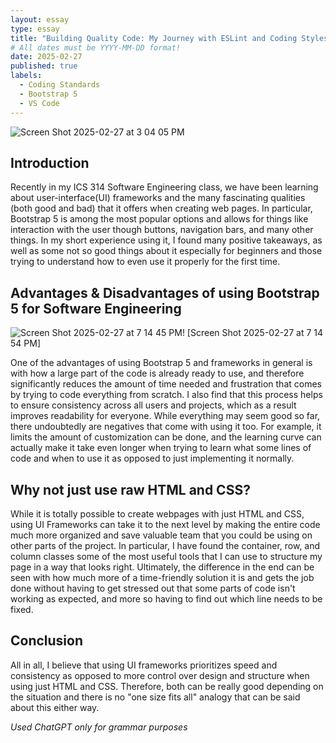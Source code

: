 ```yaml
---
layout: essay
type: essay
title: "Building Quality Code: My Journey with ESLint and Coding Styles"
# All dates must be YYYY-MM-DD format!
date: 2025-02-27
published: true
labels:
  - Coding Standards
  - Bootstrap 5
  - VS Code
---
```

![Screen Shot 2025-02-27 at 3 04 05 PM](https://github.com/user-attachments/assets/23233f9e-43b5-4bdd-8009-23527cf240c0)

## Introduction
Recently in my ICS 314 Software Engineering class, we have been learning about user-interface(UI) frameworks and the many fascinating qualities (both good and bad) that it offers when creating web pages. In particular, Bootstrap 5 is among the most popular options and allows for things like interaction with the user though buttons, navigation bars, and many other things. In my short experience using it, I found many positive takeaways, as well as some not so good things about it especially for beginners and those trying to understand how to even use it properly for the first time.



## Advantages & Disadvantages of using Bootstrap 5 for Software Engineering
![Screen Shot 2025-02-27 at 7 14 45 PM](https://github.com/user-attachments/assets/e787b1d0-6f3c-41f8-ba8d-d534ca99f16c)!  [Screen Shot 2025-02-27 at 7 14 54 PM]




One of the advantages of using Bootstrap 5 and frameworks in general is with how a large part of the code is already ready to use, and therefore significantly reduces the amount of time needed and frustration that comes by trying to code everything from scratch. I also find that this process helps to ensure consistency across all users and projects, which as a result improves readability for everyone. While everything may seem good so far, there undoubtedly are negatives that come with using it too. For example, it limits the amount of customization can be done, and the learning curve can actually make it take even longer when trying to learn what some lines of code and when to use it as opposed to just implementing it normally.


## Why not just use raw HTML and CSS?
While it is totally possible to create webpages with just HTML and CSS, using UI Frameworks can take it to the next level by making the entire code much more organized and save valuable team that you could be using on other parts of the project. In particular, I have found the container, row, and column classes some of the most useful tools that I can use to structure my page in a way that looks right. Ultimately, the difference in the end can be seen with how much more of a time-friendly solution it is and gets the job done without having to get stressed out that some parts of code isn't working as expected, and more so having to find out which line needs to be fixed.


## Conclusion
All in all, I believe that using UI frameworks prioritizes speed and consistency as opposed to more control over design and structure when using just HTML and CSS. Therefore, both can be really good depending on the situation and there is no "one size fits all" analogy that can be said about this either way. 


*Used ChatGPT only for grammar purposes*
